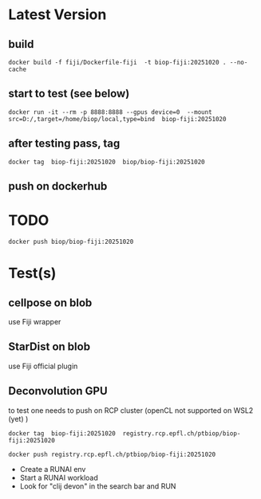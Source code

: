 # Latest Version

## build

```
docker build -f fiji/Dockerfile-fiji  -t biop-fiji:20251020 . --no-cache
```

## start to test (see below)

```
docker run -it --rm -p 8888:8888 --gpus device=0  --mount src=D:/,target=/home/biop/local,type=bind  biop-fiji:20251020 
```

## after testing pass, tag 
```
docker tag  biop-fiji:20251020  biop/biop-fiji:20251020
```

## push on dockerhub

# TODO
```
docker push biop/biop-fiji:20251020
```

# Test(s)

## cellpose on blob

use Fiji wrapper

## StarDist on blob

use Fiji official plugin

## Deconvolution GPU

to test one needs to push on RCP cluster (openCL not supported on WSL2 (yet) )

```
docker tag  biop-fiji:20251020  registry.rcp.epfl.ch/ptbiop/biop-fiji:20251020 
```

```
docker push registry.rcp.epfl.ch/ptbiop/biop-fiji:20251020 
```

- Create a RUNAI env
- Start a RUNAI workload
- Look for "clij devon" in the search bar and RUN

